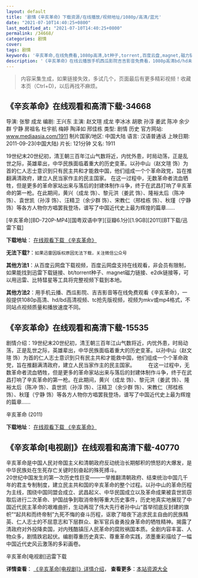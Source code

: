 ```yaml
---
layout: default
title: '剧情《辛亥革命》下载资源/在线播放/视频地址/1080p/高清/蓝光'
date: "2021-07-10T14:40:25+0800"
last_modified_at: "2021-07-10T14:40:25+0800"
permalink: /34668/
categories: 剧情
cover:
tags: 剧情
keywords: '辛亥革命,在线免费看,1080p高清,bt种子,torrent,百度云盘,magnet,磁力链,迅雷下载资源'
description: '《辛亥革命》在线云播放手机西瓜影院吉吉影音免费看，1080p高清bd/hd未删减完整版和tc抢先枪版，mkv/mp4格式，附带bt/torrent种子、magnet/磁力链、百度云盘、网盘资源迅雷下载链接'
---
```


>内容采集生成，如果链接失效，多试几个，页面最后有更多精彩视频！收藏本页（Ctrl+D)，以后再找不麻烦。


## 《辛亥革命》在线观看和高清下载-34668

导演: 张黎 成龙 编剧: 王兴东 主演: 赵文瑄 成龙 李冰冰 胡歌 孙淳 姜武 陈冲 余少群 宁静 房祖名 杜宇航 梅婷 陶泽如 邢佳栋 类型: 剧情 历史 官方网站: www.mediaasia.com/1911 制片国家/地区: 中国大陆 语言: 汉语普通话 上映日期: 2011-09-23(中国大陆) 片长: 121分钟 又名: 1911

19世纪末20世纪初，清王朝三百年江山气数将近，内忧外患，时局动荡，正是乱世之际，英雄辈出，中华民族面临着重大的历史变革。以孙中山（赵文瑄 饰）为首的仁人志士意识到只有民主共和才能救中国，他们组成一个个革命政党，旨在推翻满清政府，建立人民当家作主的民主国家。 在这一过程中，无数革命者流血牺牲，但是更多的革命家站出来与落后的封建体制作斗争，终于在武昌打响了辛亥革命的第一枪。在此期间，黄兴（成龙 饰）、黎元洪（姜武 饰）、隆裕太后（陈冲 饰）、袁世凯（孙淳 饰）、汪精卫（余少群 饰）、宋教仁（邢桂栋 饰）、秋瑾（宁静 饰）等各方人物你方唱罢我登场，谱写了中国近代史上最为辉煌的篇章……


[辛亥革命][BD-720P-MP4][国粤双语中字][豆瓣6.1分][1.9GB][2011][BT下载/迅雷下载]

**下载地址**： [在线观看下载 《辛亥革命》](https://www.btdx8.com/torrent/china_1911_2011.html) 


**无法下载?**：`如果迅雷因版权原因无法下载，关注微信公众号 `

**其他方法1**：从百度云网盘下载视频，百度云网盘支持在线观看，非会员有限制，如果能找到迅雷下载链接、bt/torrent种子、magnet磁力链接、e2dk链接等，可以用迅雷、比特彗星等工具将完整视频下载到本地。

**其他方法2**：用手机云播、西瓜影院、吉吉影音等在线免费观看《辛亥革命》，一般提供1080p高清、hd/bd高清视频、tc抢先版视频，视频为mkv或mp4格式，不同站点视频质量和播放速度不同。


## 《辛亥革命》在线观看和高清下载-15535

剧情介绍：19世纪末20世纪初，清王朝三百年江山气数将近，内忧外患，时局动荡，正是乱世之际，英雄辈出，中华民族面临着重大的历史变革。以孙中山（赵文瑄 饰）为首的仁人志士意识到只有民主共和才能救中国，他们组成一个个革命政党，旨在推翻满清政府，建立人民当家作主的民主国家。  　　在这一过程中，无数革命者流血牺牲，但是更多的革命家站出来与落后的封建体制作斗争，终于在武昌打响了辛亥革命的第一枪。在此期间，黄兴（成龙 饰）、黎元洪（姜武 饰）、隆裕太后（陈冲 饰）、袁世凯（孙淳 饰）、汪精卫（余少群 饰）、宋教仁（邢桂栋 饰）、秋瑾（宁静 饰）等各方人物你方唱罢我登场，谱写了中国近代史上最为辉煌的篇章……


辛亥革命 (2011)

**下载地址**： [在线观看下载 《辛亥革命》](https://www.btbtdy.me/btdy/dy4549.html) 


## 《辛亥革命[电视剧]》在线观看和高清下载-40770

辛亥革命是中国人民对帝国主义和清朝政府反动统治长期郁积的愤怒的大爆发，是中华民族处在生死存亡关键时刻奋起的殊死搏斗。<br /> 20世纪中国发生的第一次历史性巨变&mdash;—一举推翻清朝政府、结束统治中国几千年的君主专制制度，建立民主共和国的辛亥革命的整个过程。以孙中山的革命历程为主线，围绕中国同盟会成立、武昌起义、中华民国成立以及革命成果被袁世凯窃取后进行二次革命、护国战争到取消帝制等重大历史事件，历史地真实地展现了中国近代民主革命的艰难曲折，生动再现了伟大先行者孙中山“首举彻底反封建的旗帜”“起共和而终帝制”九死不悔的奋斗历程，讴歌了暗夜下追求民主自由的民族精英、仁人志士的不屈意志和下层群众、新军官兵奋勇投身革命的牺牲精神。揭露了清政府对外投降卖国，对内残酷镇压人民革命的腐败祸国本质。全剧内容丰富、人物众多，剧情跌宕起伏。编剧尊重历史真实、尊重革命实践，浓墨重彩描绘了一幅中国近代史风云激荡的多彩画卷。


辛亥革命[电视剧]迅雷下载

**详情查看**： [《辛亥革命[电视剧]》详情介绍](/movie/40770/)， **查看更多**：[本站资源大全](/movie/t/all/)


